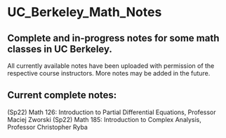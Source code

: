 # UC_Berkeley_Math_Notes
## Complete and in-progress notes for some math classes in UC Berkeley.

All currently available notes have been uploaded with permission of the respective course instructors. More notes may be added in the future.

## Current complete notes:
(Sp22) Math 126: Introduction to Partial Differential Equations, Professor Maciej Zworski
(Sp22) Math 185: Introduction to Complex Analysis, Professor Christopher Ryba
